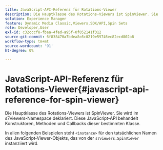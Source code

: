 ```yaml
---
title: JavaScript-API-Referenz für Rotations-Viewer
description: Die Hauptklasse des Rotations-Viewers ist SpinViewer. Sie wird im s7viewers-Namespace deklariert. Diese JavaScript-API behandelt Konstruktoren, Methoden und Callbacks dieser bestimmten Klasse.
solution: Experience Manager
feature: Dynamic Media Classic,Viewers,SDK/API,Spin Sets
role: Developer,User
exl-id: c32cccf8-fbaa-4fed-a95f-0f052141f312
source-git-commit: 6f838470a7bdea8e8c0219e59746ec82ecd802a8
workflow-type: tm+mt
source-wordcount: '91'
ht-degree: 0%

---
```


# JavaScript-API-Referenz für Rotations-Viewer{#javascript-api-reference-for-spin-viewer}

Die Hauptklasse des Rotations-Viewers ist SpinViewer. Sie wird im s7viewers-Namespace deklariert. Diese JavaScript-API behandelt Konstruktoren, Methoden und Callbacks dieser bestimmten Klasse.

In allen folgenden Beispielen steht `<instance>` für den tatsächlichen Namen des JavaScript-Viewer-Objekts, das von der `s7viewers.SpinViewer` instanziiert wird.

